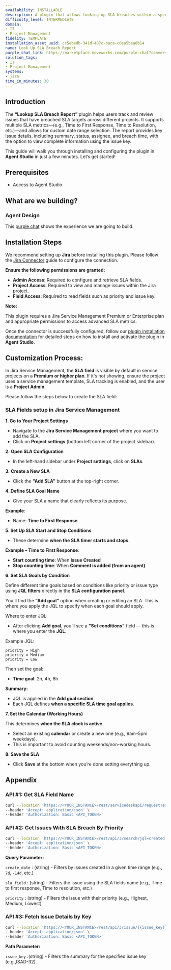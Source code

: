 ```yaml
---
availability: INSTALLABLE
description: A plugin that allows looking up SLA breaches within a specified period.
difficulty_level: INTERMEDIATE
domain:
- IT
- Project Management
fidelity: TEMPLATE
installation_asset_uuid: cc5ebedb-341d-407c-baca-c0ea5bea8b14
name: Look Up SLA Breach Report
purple_chat_link: https://marketplace.moveworks.com/purple-chat?conversation=%7B%22startTimestamp%22%3A%2211%3A43+AM%22%2C%22messages%22%3A%5B%7B%22parts%22%3A%5B%7B%22richText%22%3A%22Can+you+get+me+the+latest+SLA+breach+report%3F%22%7D%5D%2C%22role%22%3A%22user%22%7D%2C%7B%22parts%22%3A%5B%7B%22richText%22%3A%22%3Cp+xmlns%3D%5C%22http%3A%2F%2Fwww.w3.org%2F1999%2Fxhtml%5C%22%3ESure%2C+which+SLA+would+you+like+a+report+for%3F%3C%2Fp%3E%22%7D%2C%7B%22buttons%22%3A%5B%7B%22buttonText%22%3A%22Time+to+first+response%22%2C%22style%22%3A%22outlined%22%7D%2C%7B%22buttonText%22%3A%22Time+to+resolution%22%2C%22style%22%3A%22outlined%22%7D%2C%7B%22buttonText%22%3A%22Time+to+review+issue%22%2C%22style%22%3A%22outlined%22%7D%5D%7D%5D%2C%22role%22%3A%22assistant%22%7D%2C%7B%22parts%22%3A%5B%7B%22richText%22%3A%22Time+to+resolution%22%7D%5D%2C%22role%22%3A%22user%22%7D%2C%7B%22parts%22%3A%5B%7B%22richText%22%3A%22%3Cp+xmlns%3D%5C%22http%3A%2F%2Fwww.w3.org%2F1999%2Fxhtml%5C%22%3EGreat.+For+which+time+period+would+you+like+the+report%3F%3C%2Fp%3E%22%7D%2C%7B%22buttons%22%3A%5B%7B%22buttonText%22%3A%22Last+24+Hours%22%2C%22style%22%3A%22outlined%22%7D%2C%7B%22buttonText%22%3A%22Last+7+Days%22%2C%22style%22%3A%22outlined%22%7D%2C%7B%22buttonText%22%3A%22Last+30+Days%22%2C%22style%22%3A%22outlined%22%7D%5D%7D%5D%2C%22role%22%3A%22assistant%22%7D%2C%7B%22parts%22%3A%5B%7B%22richText%22%3A%22Last+7+Days%22%7D%5D%2C%22role%22%3A%22user%22%7D%2C%7B%22parts%22%3A%5B%7B%22richText%22%3A%22%3Cp+xmlns%3D%5C%22http%3A%2F%2Fwww.w3.org%2F1999%2Fxhtml%5C%22%3EGot+it.+Please+select+a+priority+level+for+the+report.%3C%2Fp%3E%22%7D%2C%7B%22buttons%22%3A%5B%7B%22buttonText%22%3A%22Highest%22%2C%22style%22%3A%22outlined%22%7D%2C%7B%22buttonText%22%3A%22High%22%2C%22style%22%3A%22outlined%22%7D%2C%7B%22buttonText%22%3A%22Medium%22%2C%22style%22%3A%22outlined%22%7D%2C%7B%22buttonText%22%3A%22Low%22%2C%22style%22%3A%22outlined%22%7D%2C%7B%22buttonText%22%3A%22Lowest%22%2C%22style%22%3A%22outlined%22%7D%5D%7D%5D%2C%22role%22%3A%22assistant%22%7D%2C%7B%22parts%22%3A%5B%7B%22richText%22%3A%22Highest%22%7D%5D%2C%22role%22%3A%22user%22%7D%2C%7B%22parts%22%3A%5B%7B%22reasoningSteps%22%3A%5B%7B%22richText%22%3A%22Searching+%3Cb+xmlns%3D%5C%22http%3A%2F%2Fwww.w3.org%2F1999%2Fxhtml%5C%22%3EJira%3C%2Fb%3E+for+%27Highest%27+priority+issues+that+breached+their+%27Time+to+resolution%27+SLA+in+the+last+7+days.%22%2C%22status%22%3A%22success%22%7D%5D%7D%2C%7B%22richText%22%3A%22%3Cp+xmlns%3D%5C%22http%3A%2F%2Fwww.w3.org%2F1999%2Fxhtml%5C%22%3EI+found+3+%27Highest%27+priority+issues+that+breached+their+SLA+in+the+last+7+days%3A%3C%2Fp%3E%22%7D%2C%7B%22citations%22%3A%5B%7B%22citationTitle%22%3A%22SUP-1234%3A+Payment+gateway+unresponsive%22%2C%22connectorName%22%3A%22jira%22%7D%2C%7B%22citationTitle%22%3A%22SUP-1230%3A+Website+login+unavailable+for+SSO+users%22%2C%22connectorName%22%3A%22jira%22%7D%2C%7B%22citationTitle%22%3A%22SUP-1225%3A+Critical+data+processing+job+failed%22%2C%22connectorName%22%3A%22jira%22%7D%5D%7D%2C%7B%22buttons%22%3A%5B%7B%22buttonText%22%3A%22View+Details%22%2C%22style%22%3A%22filled%22%7D%2C%7B%22buttonText%22%3A%22Export+Report%22%2C%22style%22%3A%22outlined%22%7D%5D%7D%5D%2C%22role%22%3A%22assistant%22%7D%2C%7B%22parts%22%3A%5B%7B%22richText%22%3A%22View+Details%22%7D%5D%2C%22role%22%3A%22user%22%7D%2C%7B%22parts%22%3A%5B%7B%22richText%22%3A%22%3Cp+xmlns%3D%5C%22http%3A%2F%2Fwww.w3.org%2F1999%2Fxhtml%5C%22%3EWhich+issue+would+you+like+to+see+details+for%3F%3C%2Fp%3E%22%7D%2C%7B%22buttons%22%3A%5B%7B%22buttonText%22%3A%22SUP-1234%22%2C%22style%22%3A%22outlined%22%7D%2C%7B%22buttonText%22%3A%22SUP-1230%22%2C%22style%22%3A%22outlined%22%7D%2C%7B%22buttonText%22%3A%22SUP-1225%22%2C%22style%22%3A%22outlined%22%7D%5D%7D%5D%2C%22role%22%3A%22assistant%22%7D%2C%7B%22parts%22%3A%5B%7B%22richText%22%3A%22SUP-1234%22%7D%5D%2C%22role%22%3A%22user%22%7D%2C%7B%22parts%22%3A%5B%7B%22richText%22%3A%22%3Cp+xmlns%3D%5C%22http%3A%2F%2Fwww.w3.org%2F1999%2Fxhtml%5C%22%3EHere+are+the+details+for+issue+%3Cb%3ESUP-1234%3C%2Fb%3E%3A%3C%2Fp%3E%3Cul+xmlns%3D%5C%22http%3A%2F%2Fwww.w3.org%2F1999%2Fxhtml%5C%22%3E%3Cli%3E%3Cb%3ESummary%3A%3C%2Fb%3E+Payment+gateway+unresponsive%3C%2Fli%3E%3Cli%3E%3Cb%3EPriority%3A%3C%2Fb%3E+Highest%3C%2Fli%3E%3Cli%3E%3Cb%3EAssignee%3A%3C%2Fb%3E+Alex+Miller%3C%2Fli%3E%3Cli%3E%3Cb%3EReporter%3A%3C%2Fb%3E+Sarah+Chen%3C%2Fli%3E%3Cli%3E%3Cb%3ECreated%3A%3C%2Fb%3E+October+20%2C+2023%3C%2Fli%3E%3Cli%3E%3Cb%3ESLA+%28Time+to+resolution%29%3A%3C%2Fb%3E+Breached+%282h+15m+overdue%29%3C%2Fli%3E%3Cli%3E%3Cb%3ESLA+%28Time+to+first+response%29%3A%3C%2Fb%3E+25m+%28Met%29%3C%2Fli%3E%3C%2Ful%3E%22%7D%2C%7B%22citations%22%3A%5B%7B%22citationTitle%22%3A%22SUP-1234%3A+Payment+gateway+unresponsive%22%2C%22connectorName%22%3A%22jira%22%7D%5D%7D%5D%2C%22role%22%3A%22assistant%22%7D%5D%7D
solution_tags:
- IT
- Project Management
systems:
- jira
time_in_minutes: 30
---
```


## **Introduction**

The **“Lookup SLA Breach Report”** plugin helps users track and review issues that have breached SLA targets across different projects. It supports multiple SLA metrics—(e.g., Time to First Response, Time to Resolution, etc.)—and allows for custom date range selection. The report provides key issue details, including summary, status, assignee, and breach time, with the option to view complete information using the issue key.

This guide will walk you through installing and configuring the plugin in **Agent Studio** in just a few minutes. Let’s get started!

## **Prerequisites**

- Access to Agent Studio

## **What are we building?**

### **Agent Design**

This [purple chat](https://marketplace.moveworks.com/purple-chat?conversation=%7B%22startTimestamp%22%3A%2211%3A43+AM%22%2C%22messages%22%3A%5B%7B%22parts%22%3A%5B%7B%22richText%22%3A%22Can+you+get+me+the+latest+SLA+breach+report%3F%22%7D%5D%2C%22role%22%3A%22user%22%7D%2C%7B%22parts%22%3A%5B%7B%22richText%22%3A%22%3Cp+xmlns%3D%5C%22http%3A%2F%2Fwww.w3.org%2F1999%2Fxhtml%5C%22%3ESure%2C+which+SLA+would+you+like+a+report+for%3F%3C%2Fp%3E%22%7D%2C%7B%22buttons%22%3A%5B%7B%22buttonText%22%3A%22Time+to+first+response%22%2C%22style%22%3A%22outlined%22%7D%2C%7B%22buttonText%22%3A%22Time+to+resolution%22%2C%22style%22%3A%22outlined%22%7D%2C%7B%22buttonText%22%3A%22Time+to+review+issue%22%2C%22style%22%3A%22outlined%22%7D%5D%7D%5D%2C%22role%22%3A%22assistant%22%7D%2C%7B%22parts%22%3A%5B%7B%22richText%22%3A%22Time+to+resolution%22%7D%5D%2C%22role%22%3A%22user%22%7D%2C%7B%22parts%22%3A%5B%7B%22richText%22%3A%22%3Cp+xmlns%3D%5C%22http%3A%2F%2Fwww.w3.org%2F1999%2Fxhtml%5C%22%3EGreat.+For+which+time+period+would+you+like+the+report%3F%3C%2Fp%3E%22%7D%2C%7B%22buttons%22%3A%5B%7B%22buttonText%22%3A%22Last+24+Hours%22%2C%22style%22%3A%22outlined%22%7D%2C%7B%22buttonText%22%3A%22Last+7+Days%22%2C%22style%22%3A%22outlined%22%7D%2C%7B%22buttonText%22%3A%22Last+30+Days%22%2C%22style%22%3A%22outlined%22%7D%5D%7D%5D%2C%22role%22%3A%22assistant%22%7D%2C%7B%22parts%22%3A%5B%7B%22richText%22%3A%22Last+7+Days%22%7D%5D%2C%22role%22%3A%22user%22%7D%2C%7B%22parts%22%3A%5B%7B%22richText%22%3A%22%3Cp+xmlns%3D%5C%22http%3A%2F%2Fwww.w3.org%2F1999%2Fxhtml%5C%22%3EGot+it.+Please+select+a+priority+level+for+the+report.%3C%2Fp%3E%22%7D%2C%7B%22buttons%22%3A%5B%7B%22buttonText%22%3A%22Highest%22%2C%22style%22%3A%22outlined%22%7D%2C%7B%22buttonText%22%3A%22High%22%2C%22style%22%3A%22outlined%22%7D%2C%7B%22buttonText%22%3A%22Medium%22%2C%22style%22%3A%22outlined%22%7D%2C%7B%22buttonText%22%3A%22Low%22%2C%22style%22%3A%22outlined%22%7D%2C%7B%22buttonText%22%3A%22Lowest%22%2C%22style%22%3A%22outlined%22%7D%5D%7D%5D%2C%22role%22%3A%22assistant%22%7D%2C%7B%22parts%22%3A%5B%7B%22richText%22%3A%22Highest%22%7D%5D%2C%22role%22%3A%22user%22%7D%2C%7B%22parts%22%3A%5B%7B%22reasoningSteps%22%3A%5B%7B%22richText%22%3A%22Searching+%3Cb+xmlns%3D%5C%22http%3A%2F%2Fwww.w3.org%2F1999%2Fxhtml%5C%22%3EJira%3C%2Fb%3E+for+%27Highest%27+priority+issues+that+breached+their+%27Time+to+resolution%27+SLA+in+the+last+7+days.%22%2C%22status%22%3A%22success%22%7D%5D%7D%2C%7B%22richText%22%3A%22%3Cp+xmlns%3D%5C%22http%3A%2F%2Fwww.w3.org%2F1999%2Fxhtml%5C%22%3EI+found+3+%27Highest%27+priority+issues+that+breached+their+SLA+in+the+last+7+days%3A%3C%2Fp%3E%22%7D%2C%7B%22citations%22%3A%5B%7B%22citationTitle%22%3A%22SUP-1234%3A+Payment+gateway+unresponsive%22%2C%22connectorName%22%3A%22jira%22%7D%2C%7B%22citationTitle%22%3A%22SUP-1230%3A+Website+login+unavailable+for+SSO+users%22%2C%22connectorName%22%3A%22jira%22%7D%2C%7B%22citationTitle%22%3A%22SUP-1225%3A+Critical+data+processing+job+failed%22%2C%22connectorName%22%3A%22jira%22%7D%5D%7D%2C%7B%22buttons%22%3A%5B%7B%22buttonText%22%3A%22View+Details%22%2C%22style%22%3A%22filled%22%7D%2C%7B%22buttonText%22%3A%22Export+Report%22%2C%22style%22%3A%22outlined%22%7D%5D%7D%5D%2C%22role%22%3A%22assistant%22%7D%2C%7B%22parts%22%3A%5B%7B%22richText%22%3A%22View+Details%22%7D%5D%2C%22role%22%3A%22user%22%7D%2C%7B%22parts%22%3A%5B%7B%22richText%22%3A%22%3Cp+xmlns%3D%5C%22http%3A%2F%2Fwww.w3.org%2F1999%2Fxhtml%5C%22%3EWhich+issue+would+you+like+to+see+details+for%3F%3C%2Fp%3E%22%7D%2C%7B%22buttons%22%3A%5B%7B%22buttonText%22%3A%22SUP-1234%22%2C%22style%22%3A%22outlined%22%7D%2C%7B%22buttonText%22%3A%22SUP-1230%22%2C%22style%22%3A%22outlined%22%7D%2C%7B%22buttonText%22%3A%22SUP-1225%22%2C%22style%22%3A%22outlined%22%7D%5D%7D%5D%2C%22role%22%3A%22assistant%22%7D%2C%7B%22parts%22%3A%5B%7B%22richText%22%3A%22SUP-1234%22%7D%5D%2C%22role%22%3A%22user%22%7D%2C%7B%22parts%22%3A%5B%7B%22richText%22%3A%22%3Cp+xmlns%3D%5C%22http%3A%2F%2Fwww.w3.org%2F1999%2Fxhtml%5C%22%3EHere+are+the+details+for+issue+%3Cb%3ESUP-1234%3C%2Fb%3E%3A%3C%2Fp%3E%3Cul+xmlns%3D%5C%22http%3A%2F%2Fwww.w3.org%2F1999%2Fxhtml%5C%22%3E%3Cli%3E%3Cb%3ESummary%3A%3C%2Fb%3E+Payment+gateway+unresponsive%3C%2Fli%3E%3Cli%3E%3Cb%3EPriority%3A%3C%2Fb%3E+Highest%3C%2Fli%3E%3Cli%3E%3Cb%3EAssignee%3A%3C%2Fb%3E+Alex+Miller%3C%2Fli%3E%3Cli%3E%3Cb%3EReporter%3A%3C%2Fb%3E+Sarah+Chen%3C%2Fli%3E%3Cli%3E%3Cb%3ECreated%3A%3C%2Fb%3E+October+20%2C+2023%3C%2Fli%3E%3Cli%3E%3Cb%3ESLA+%28Time+to+resolution%29%3A%3C%2Fb%3E+Breached+%282h+15m+overdue%29%3C%2Fli%3E%3Cli%3E%3Cb%3ESLA+%28Time+to+first+response%29%3A%3C%2Fb%3E+25m+%28Met%29%3C%2Fli%3E%3C%2Ful%3E%22%7D%2C%7B%22citations%22%3A%5B%7B%22citationTitle%22%3A%22SUP-1234%3A+Payment+gateway+unresponsive%22%2C%22connectorName%22%3A%22jira%22%7D%5D%7D%5D%2C%22role%22%3A%22assistant%22%7D%5D%7D) shows the experience we are going to build.

## **Installation Steps**

We recommend setting up **Jira** before installing this plugin. Please follow the [Jira Connector](https://marketplace.moveworks.com/connectors/jira?hist=home%2Cbrws#how-to-implement) guide to configure the connection.

**Ensure the following permissions are granted:**

- **Admin Access**: Required to configure and retrieve SLA fields.
- **Project Access**: Required to view and manage issues within the Jira project.
- **Field Access**: Required to read fields such as priority and issue key.

**Note:**

This plugin requires a Jira Service Management Premium or Enterprise plan and appropriate permissions to access advanced SLA metrics.

Once the connector is successfully configured, follow our [plugin installation documentation](https://help.moveworks.com/docs/ai-agent-marketplace-installation) for detailed steps on how to install and activate the plugin in **Agent Studio**.

## **Customization Process:**

In Jira Service Management, the **SLA field** is visible by default in service projects on a **Premium or higher plan**. If it's not showing, ensure the project uses a service management template, SLA tracking is enabled, and the user is a **Project Admin**.

Please follow the steps below to create the SLA field:

### SLA Fields setup in Jira Service Management

**1. Go to Your Project Settings**

- Navigate to the **Jira Service Management project** where you want to add the SLA.
- Click on **Project settings** (bottom left corner of the project sidebar).



**2.** **Open SLA Configuration**

- In the left-hand sidebar under **Project settings**, click on **SLAs**.



**3.** **Create a New SLA**

- Click the **"Add SLA"** button at the top-right corner.


**4. Define SLA Goal Name**

- Give your SLA a name that clearly reflects its purpose.

**Example**:

- Name: **Time to First Response**



**5. Set Up SLA Start and Stop Conditions**

- These determine **when the SLA timer starts and stops**.

**Example – Time to First Response**:

- **Start counting time**: When **Issue Created**
- **Stop counting time**: When **Comment is added (from an agent)**



**6. Set SLA Goals by Condition**

Define different time goals based on conditions like priority or issue type using **JQL filters** directly in the **SLA configuration panel**.

You’ll find the **"Add goal"** option when creating or editing an SLA. This is where you apply the JQL to specify when each goal should apply.

Where to enter JQL:

- After clicking **Add goal**, you’ll see a **"Set conditions"** field — this is where you enter the **JQL**.

Example JQL:

```
priority = High
priority = Medium
priority = Low
```

Then set the goal:

- **Time goal**: 2h, 4h, 8h

**Summary:**

- JQL is applied in the **Add goal section**.
- Each JQL defines **when a specific SLA time goal applies**.



**7. Set the Calendar (Working Hours)**

This determines **when the SLA clock is active**.

- Select an existing **calendar** or create a new one (e.g., 9am–5pm weekdays).
- This is important to avoid counting weekends/non-working hours.


**8. Save the SLA**

- Click **Save** at the bottom when you’re done setting everything up.

## **Appendix**

### **API #1: Get SLA Field Name**

```bash
curl --location 'https://<YOUR_INSTANCE>/rest/servicedeskapi/request?expand=sla' \
--header 'Accept: application/json' \
--header 'Authorization: Basic <API_TOKEN>'
```

### **API #2: Get Issues With SLA Breach By Priority**

```bash
curl --location 'https://<YOUR_INSTANCE>/rest/api/3/search?jql=created >= {{create_date}} AND "{{sla_field}}" = breached() AND priority = {{priority}} AND fields= priority,key,summary' \
--header 'Accept: application/json' \
--header 'Authorization: Basic <API_TOKEN>'
```

**Query Parameter:**

`create_date` : (string) - Filters by issues created in a given time range (e.g., `7d`, `-14d`, etc.)

`sla_field` : (string) - Filters the issue using the SLA fields name (e.g., Time to first response, Time to resolution, etc.)

`priority` : (string) - Filters the issue with their priority (e.g., Highest, Medium, Lowest)

### **API #3: Fetch Issue Details by Key**

```bash
curl --location 'https://<YOUR_INSTANCE>/rest/api/3/issue/{{issue_key}}' \
--header 'Accept: application/json' \
--header 'Authorization: Basic <API_TOKEN>'
```

**Path Parameter:**

`issue_key`  :(string) - Filters the summary for the specified issue key (e.g.,ISAD-32).